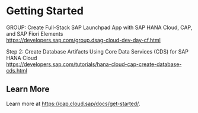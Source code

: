 # Getting Started

GROUP: Create Full-Stack SAP Launchpad App with SAP HANA Cloud, CAP, and SAP Fiori Elements<br/>
https://developers.sap.com/group.dsag-cloud-dev-day-cf.html

Step 2: Create Database Artifacts Using Core Data Services (CDS) for SAP HANA Cloud<br/>
https://developers.sap.com/tutorials/hana-cloud-cap-create-database-cds.html

## Learn More

Learn more at https://cap.cloud.sap/docs/get-started/.
